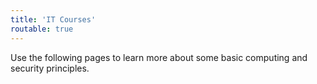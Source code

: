 ```yaml
---
title: 'IT Courses'
routable: true
---
```


Use the following pages to learn more about some basic computing and security principles.